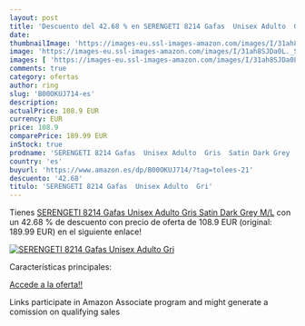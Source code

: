 ```yaml
---
layout: post
title: 'Descuento del 42.68 % en SERENGETI 8214 Gafas  Unisex Adulto  Gri'
date: 
thumbnailImage: 'https://images-eu.ssl-images-amazon.com/images/I/31ah8SJDa0L._SL200_.jpg'
image: 'https://images-eu.ssl-images-amazon.com/images/I/31ah8SJDa0L._SL200_.jpg'
images: [ 'https://images-eu.ssl-images-amazon.com/images/I/31ah8SJDa0L._SL200_.jpg' ]
comments: true
category: ofertas
author: ring
slug: 'B00OKUJ714-es'
description:
actualPrice: 108.9 EUR
currency: EUR
price: 108.9
comparePrice: 189.99 EUR
inStock: true
prodname: 'SERENGETI 8214 Gafas  Unisex Adulto  Gris  Satin Dark Grey   M/L'
country: 'es'
buyurl: 'https://www.amazon.es/dp/B00OKUJ714/?tag=tolees-21'
descuento: '42.68'
titulo: 'SERENGETI 8214 Gafas  Unisex Adulto  Gri'
---
```


Tienes [SERENGETI 8214 Gafas  Unisex Adulto  Gris  Satin Dark Grey   M/L](https://www.amazon.es/dp/B00OKUJ714/?tag=tolees-21) con un 42.68 % de descuento con precio de oferta de 108.9 EUR (original: 189.99 EUR) en el siguiente enlace!

[![SERENGETI 8214 Gafas  Unisex Adulto  Gri](https://images-eu.ssl-images-amazon.com/images/I/31ah8SJDa0L._SL200_.jpg)](https://www.amazon.es/dp/B00OKUJ714/?tag=tolees-21)

Características principales:


[Accede a la oferta!!](https://www.amazon.es/dp/B00OKUJ714/?tag=tolees-21)

Links participate in Amazon Associate program and might generate a comission on qualifying sales


